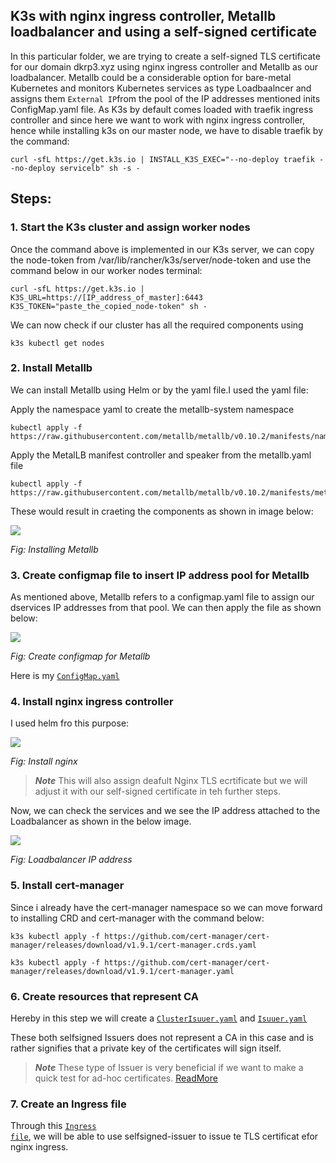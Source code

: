 ## K3s with nginx ingress controller, Metallb loadbalancer and using a self-signed certificate

In this particular folder, we are trying to create a self-signed TLS certificate for our domain dkrp3.xyz using nginx ingress controller and Metallb as our loadbalancer. Metallb could be a considerable option for bare-metal Kubernetes and monitors Kubernetes services as type Loadbaalncer and assigns them <code>External IP</code>from the pool of the IP addresses mentioned inits ConfigMap.yaml file. As K3s by default comes loaded with traefik ingress controller and since here we want to work with nginx ingress controller, hence while installing k3s on our master node, we have to disable traefik by the command:

```
curl -sfL https://get.k3s.io | INSTALL_K3S_EXEC="--no-deploy traefik --no-deploy servicelb" sh -s -
```

## Steps:

### 1. Start the K3s cluster and assign worker nodes

Once the command above is implemented in our K3s server, we can copy the node-token from /var/lib/rancher/k3s/server/node-token and use the command below in our worker nodes terminal:

```
curl -sfL https://get.k3s.io | K3S_URL=https://[IP_address_of_master]:6443 K3S_TOKEN="paste_the_copied_node-token" sh -
```

We can now check if our cluster has all the required components using 

```
k3s kubectl get nodes
```


### 2. Install Metallb

We can install Metallb using Helm or by the yaml file.I used the yaml file:

Apply the namespace yaml to create the metallb-system namespace

```
kubectl apply -f https://raw.githubusercontent.com/metallb/metallb/v0.10.2/manifests/namespace.yaml
```

Apply the MetalLB manifest controller and speaker from the metallb.yaml file
```
kubectl apply -f https://raw.githubusercontent.com/metallb/metallb/v0.10.2/manifests/metallb.yaml
```
These would result in craeting the components as shown in image below:

<img src="https://github.com/dikshita-git/RP_Ingress_security-IPv4_and_IPv6/blob/main/Wiki-page-images/Certificate_with_k3s%2Bnginx/2.PNG">
<p><i>Fig: Installing Metallb</i></p>


### 3. Create configmap file to insert IP address pool for Metallb

As mentioned above, Metallb refers to a configmap.yaml file to assign our dservices IP addresses from that pool. We can then apply the file as shown below:

<img src="https://github.com/dikshita-git/RP_Ingress_security-IPv4_and_IPv6/blob/main/Wiki-page-images/Certificate_with_k3s%2Bnginx/3.PNG">
<p><i>Fig: Create configmap for Metallb</i></p>

Here is my <code><a href="https://github.com/dikshita-git/RP_Ingress_security-IPv4_and_IPv6/blob/main/K3s/Certificate_with_k3s%2Bnginx/ConfigMap.yaml">ConfigMap.yaml</a></code>


### 4. Install nginx ingress controller

I used helm fro this purpose:

<img src="https://github.com/dikshita-git/RP_Ingress_security-IPv4_and_IPv6/blob/main/Wiki-page-images/Certificate_with_k3s%2Bnginx/4.PNG">
<p><i>Fig: Install nginx</i></p>

>***Note***
>This will also assign deafult Nginx TLS ecrtificate but we will adjust it with our self-signed certificate in teh further steps.

Now, we can check the services and we see the IP address attached to the Loadbalancer as shown in the below image.

<img src="https://github.com/dikshita-git/RP_Ingress_security-IPv4_and_IPv6/blob/main/Wiki-page-images/Certificate_with_k3s%2Bnginx/5.PNG">
<p><i>Fig: Loadbalancer IP address</i></p>



### 5. Install cert-manager

Since i already have the cert-manager namespace so we can move forward to installing CRD and cert-manager with the command below:

```
k3s kubectl apply -f https://github.com/cert-manager/cert-manager/releases/download/v1.9.1/cert-manager.crds.yaml
```

```
k3s kubectl apply -f https://github.com/cert-manager/cert-manager/releases/download/v1.9.1/cert-manager.yaml
```


### 6. Create resources that represent CA

Hereby in this step we will create a <code><a href="https://github.com/dikshita-git/RP_Ingress_security-IPv4_and_IPv6/blob/main/K3s/Certificate_with_k3s%2Bnginx/ClusterIssuer.yaml">ClusterIsuuer.yaml</a></code> and <code><a href="https://github.com/dikshita-git/RP_Ingress_security-IPv4_and_IPv6/blob/main/K3s/Certificate_with_k3s%2Bnginx/Issuer.yaml">Isuuer.yaml</a></code>

These both selfsigned Issuers does not represent a CA in this case and is rather signifies that a private key of the certificates will sign itself.

>***Note***
>These type of Issuer is very beneficial if we want to make a quick test for ad-hoc certificates. <a href="https://cert-manager.io/docs/configuration/selfsigned/">ReadMore</a>


### 7. Create an Ingress file

Through this <code><a href="https://github.com/dikshita-git/RP_Ingress_security-IPv4_and_IPv6/blob/main/K3s/Certificate_with_k3s%2Bnginx/Ingress.yaml">Ingress file</a></code>, we will be able to use selfsigned-issuer to issue te TLS certificat efor nginx ingress.   

